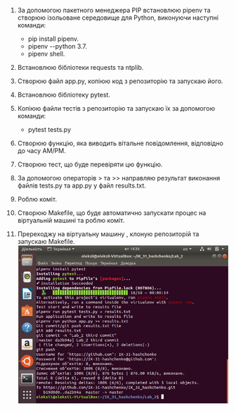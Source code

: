 1. За допомогою пакетного менеджера РІР встановлюю pipenv та створюю ізольоване середовище для Python, виконуючи наступні команди:
     - pip install pipenv.
     - pipenv --python 3.7.
     - pipenv shell.
     
2. Встановлюю бібліотеки requests та ntplib.
3. Створюю файл app.py, копіюю код з репозиторію та запускаю його.
4. Встановлюю бібліотеку pytest.
5. Копіюю файли тестів з репозиторію та запускаю їх за допомогою команди:
     - pytest tests.py
6. Створюю функцію, яка виводить вітальне повідомлення, відповідно до часу АМ/РМ.
7. Створюю тест, що буде перевіряти цю функцію.
8. За допомогою операторів > та  >> направляю результат виконання файлів tests.py та app.py у файл results.txt.
9. Роблю коміт.
10. Створюю Makefile, що буде автоматично запускати процес на віртуальній машині та роблю коміт.
11. Пререходжу на віртуальну машину , клоную репозиторій та запускаю Makefile.
![lab_2_screen]( https://github.com/IK-31-hashchenko/IK_31_hashchenko/blob/master/lab_2_screen.JPG)




